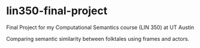 # lin350-final-project
Final Project for my Computational Semantics course (LIN 350) at UT Austin

Comparing semantic similarity between folktales using frames and actors.

